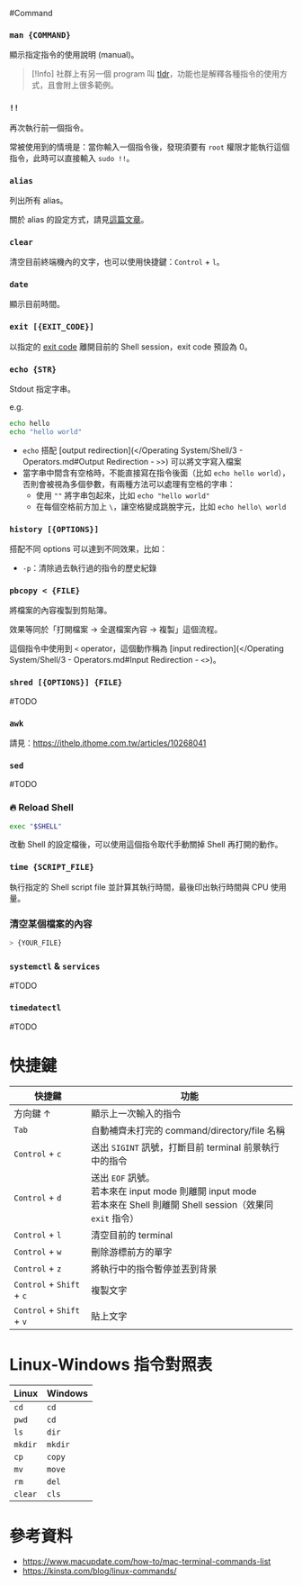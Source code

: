#Command

### `man {COMMAND}`

顯示指定指令的使用說明 (manual)。

>[!Info]
>社群上有另一個 program 叫 [tldr](https://formulae.brew.sh/formula/tldr)，功能也是解釋各種指令的使用方式，且會附上很多範例。

### `!!`

再次執行前一個指令。

常被使用到的情境是：當你輸入一個指令後，發現須要有 `root` 權限才能執行這個指令，此時可以直接輸入 `sudo !!`。

### `alias`

列出所有 alias。

關於 alias 的設定方式，請見[這篇文章](</Operating System/Shell/1 - Introduction.md#Alias of Commands>)。

### `clear`

清空目前終端機內的文字，也可以使用快捷鍵：`Control` + `l`。

### `date`

顯示目前時間。

### `exit [{EXIT_CODE}]`

以指定的 [exit code](</Operating System/Shell/1 - Introduction.md#Exit Codes>) 離開目前的 Shell session，exit code 預設為 0。

### `echo {STR}`

Stdout 指定字串。

e.g.

```bash
echo hello
echo "hello world"
```

- `echo` 搭配 [output redirection](</Operating System/Shell/3 - Operators.md#Output Redirection - `>`>) 可以將文字寫入檔案
- 當字串中間含有空格時，不能直接寫在指令後面（比如 `echo hello world`），否則會被視為多個參數，有兩種方法可以處理有空格的字串：
    - 使用 `""` 將字串包起來，比如 `echo "hello world"`
    - 在每個空格前方加上 `\`，讓空格變成跳脫字元，比如 `echo hello\ world`

### `history [{OPTIONS}]`

搭配不同 options 可以達到不同效果，比如：

- `-p`：清除過去執行過的指令的歷史紀錄

### `pbcopy < {FILE}`

將檔案的內容複製到剪貼簿。

效果等同於「打開檔案 → 全選檔案內容 → 複製」這個流程。

這個指令中使用到 `<` operator，這個動作稱為 [input redirection](</Operating System/Shell/3 - Operators.md#Input Redirection - `<`>)。

### `shred [{OPTIONS}] {FILE}`

#TODO

### `awk`

請見：<https://ithelp.ithome.com.tw/articles/10268041>

### `sed`

#TODO

### 🔥 Reload Shell

```bash
exec "$SHELL"
```

改動 Shell 的設定檔後，可以使用這個指令取代手動關掉 Shell 再打開的動作。

### `time {SCRIPT_FILE}`

執行指定的 Shell script file 並計算其執行時間，最後印出執行時間與 CPU 使用量。

### 清空某個檔案的內容

```bash
> {YOUR_FILE}
```

### `systemctl` & `services`

#TODO

### `timedatectl`

#TODO

# 快捷鍵

|快捷鍵|功能|
|---|---|
|方向鍵 ↑|顯示上一次輸入的指令|
|`Tab`|自動補齊未打完的 command/directory/file 名稱|
|`Control` + `c`|送出 `SIGINT` 訊號，打斷目前 terminal 前景執行中的指令|
|`Control` + `d`|送出 `EOF` 訊號。<br/>若本來在 input mode 則離開 input mode<br/>若本來在 Shell 則離開 Shell session（效果同 `exit` 指令）|
|`Control` + `l`|清空目前的 terminal|
|`Control` + `w`|刪除游標前方的單字|
|`Control` + `z`|將執行中的指令暫停並丟到背景|
|`Control` + `Shift` + `c`|複製文字|
|`Control` + `Shift` + `v`|貼上文字|

# Linux-Windows 指令對照表

|Linux|Windows|
|---|---|
|`cd`|`cd`|
|`pwd`|`cd`|
|`ls`|`dir`|
|`mkdir`|`mkdir`|
|`cp`|`copy`|
|`mv`|`move`|
|`rm`|`del`|
|`clear`|`cls`|

# 參考資料

- <https://www.macupdate.com/how-to/mac-terminal-commands-list>
- <https://kinsta.com/blog/linux-commands/>
